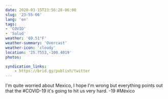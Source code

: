 ```yaml
---
date: 2020-03-15T23:56:28-06:00
slug: '23-55-06'
lang: 'en'
tags:
- 'COVID'
- 'Salud'
weather: '69.51°F'
weather-summary: 'Overcast'
weather-icon: 'cloudy'
location: '25.7553,-100.4019'
photos:

syndication_links:
    - https://brid.gy/publish/twitter
---
```

I'm quite worried about Mexico, I hope I'm wrong but everything points out that the #COVID-19 it's going to hit us very hard.      -19 #México 